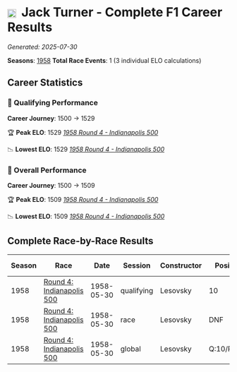 # <img src="https://upload.wikimedia.org/wikipedia/commons/a/a4/Flag_of_the_United_States.svg" alt="United States" width="20" height="auto" style="vertical-align: middle; margin-right: 5px;" onerror="this.outerHTML='🇺🇸'; this.style.marginRight='5px';"/> Jack Turner - Complete F1 Career Results

*Generated: 2025-07-30*

**Seasons**: [1958](../results/1958-season-report.md)
**Total Race Events**: 1 (3 individual ELO calculations)

## Career Statistics

### 🏁 Qualifying Performance
**Career Journey**: 1500 → 1529

🏆 **Peak ELO**: 1529
   *[1958 Round 4 - Indianapolis 500](../results/1958-season-report.md#round-4-indianapolis-500)*

📉 **Lowest ELO**: 1529
   *[1958 Round 4 - Indianapolis 500](../results/1958-season-report.md#round-4-indianapolis-500)*

### 🌟 Overall Performance
**Career Journey**: 1500 → 1509

🏆 **Peak ELO**: 1509
   *[1958 Round 4 - Indianapolis 500](../results/1958-season-report.md#round-4-indianapolis-500)*

📉 **Lowest ELO**: 1509
   *[1958 Round 4 - Indianapolis 500](../results/1958-season-report.md#round-4-indianapolis-500)*


## Complete Race-by-Race Results

| Season | Race | Date | Session | Constructor | Position | Starting ELO | ELO Change | Final ELO | Teammate |
|--------|------|------|---------|-------------|----------|--------------|------------|-----------|----------|
| 1958 | [Round 4: Indianapolis 500](../results/1958-season-report.md#round-4-indianapolis-500) | 1958-05-30 | qualifying | Lesovsky | 10 | 1500 | +29 | 1529 | <img src="https://upload.wikimedia.org/wikipedia/commons/a/a4/Flag_of_the_United_States.svg" alt="United States" width="20" height="auto" style="vertical-align: middle; margin-right: 5px;" onerror="this.outerHTML='🇺🇸'; this.style.marginRight='5px';"/> Rodger Ward |
| 1958 | [Round 4: Indianapolis 500](../results/1958-season-report.md#round-4-indianapolis-500) | 1958-05-30 | race | Lesovsky | DNF | 1500 | N/A | 1500 | <img src="https://upload.wikimedia.org/wikipedia/commons/a/a4/Flag_of_the_United_States.svg" alt="United States" width="20" height="auto" style="vertical-align: middle; margin-right: 5px;" onerror="this.outerHTML='🇺🇸'; this.style.marginRight='5px';"/> Rodger Ward |
| 1958 | [Round 4: Indianapolis 500](../results/1958-season-report.md#round-4-indianapolis-500) | 1958-05-30 | global | Lesovsky | Q:10/R:DNF | 1500 | +9 | 1509 | <img src="https://upload.wikimedia.org/wikipedia/commons/a/a4/Flag_of_the_United_States.svg" alt="United States" width="20" height="auto" style="vertical-align: middle; margin-right: 5px;" onerror="this.outerHTML='🇺🇸'; this.style.marginRight='5px';"/> Rodger Ward |
